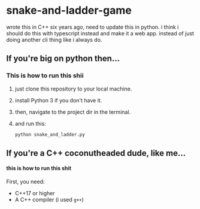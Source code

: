# snake-and-ladder-game

wrote this in C++ six years ago, need to update this in python. i think i should do this with typescript instead and make it a web app. instead of just doing another cli thing like i always do.


## If you're big on python then...
### This is how to run this shii

1. just clone this repository to your local machine.
2. install Python 3 if you don't have it.
3. then, navigate to the project dir in the terminal.
4. and run this:

   ```bash
   python snake_and_ladder.py
   ```

## If you're a C++ coconutheaded dude, like me...
#### this is how to run this shit

First, you need:
- C++17 or higher
- A C++ compiler (i used `g++`)

